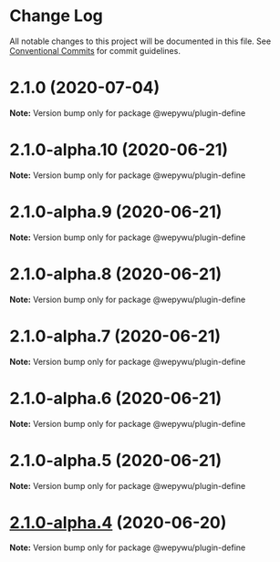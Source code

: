 # Change Log

All notable changes to this project will be documented in this file.
See [Conventional Commits](https://conventionalcommits.org) for commit guidelines.

# 2.1.0 (2020-07-04)

**Note:** Version bump only for package @wepywu/plugin-define





# 2.1.0-alpha.10 (2020-06-21)

**Note:** Version bump only for package @wepywu/plugin-define





# 2.1.0-alpha.9 (2020-06-21)

**Note:** Version bump only for package @wepywu/plugin-define





# 2.1.0-alpha.8 (2020-06-21)

**Note:** Version bump only for package @wepywu/plugin-define





# 2.1.0-alpha.7 (2020-06-21)

**Note:** Version bump only for package @wepywu/plugin-define





# 2.1.0-alpha.6 (2020-06-21)

**Note:** Version bump only for package @wepywu/plugin-define





# 2.1.0-alpha.5 (2020-06-21)

**Note:** Version bump only for package @wepywu/plugin-define





# [2.1.0-alpha.4](https://github.com/Tencent/wepy/compare/v2.1.0-alpha.2...v2.1.0-alpha.4) (2020-06-20)

**Note:** Version bump only for package @wepywu/plugin-define
